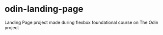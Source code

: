 # odin-landing-page
Landing Page project made during flexbox foundational course on The Odin project
